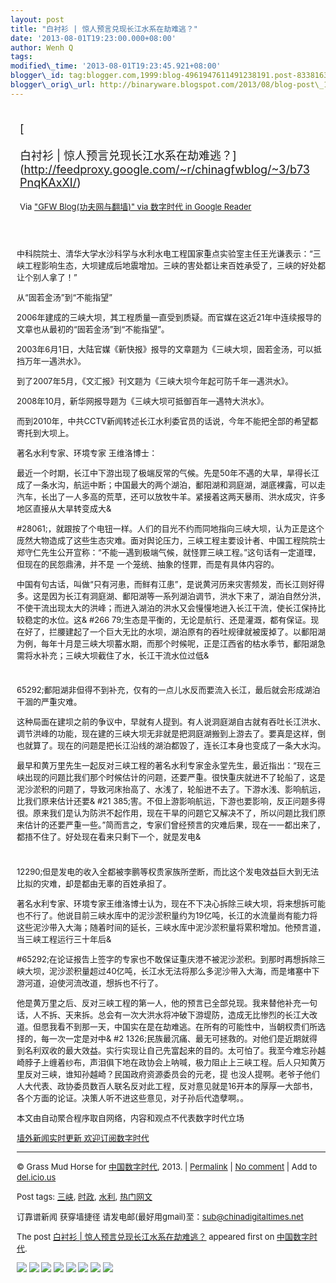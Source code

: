 ```yaml
--- 
layout: post 
title: "白衬衫 | 惊人预言兑现长江水系在劫难逃？" 
date: '2013-08-01T19:23:00.000+08:00' 
author: Wenh Q
tags:
modified\_time: '2013-08-01T19:23:45.921+08:00' 
blogger\_id: tag:blogger.com,1999:blog-4961947611491238191.post-8338163030202490594
blogger\_orig\_url: http://binaryware.blogspot.com/2013/08/blog-post\_1.html
---
```

<div style="margin: 10px; padding: 5px;">

<div style="font-size: 18px;">

[

白衬衫 |
惊人预言兑现长江水系在劫难逃？](http://feedproxy.google.com/~r/chinagfwblog/~3/b73PnqKAxXI/)

</div>

<div style="font-size: 13px;">

Via ["GFW Blog(功夫网与翻墙)" via 数字时代 in Google
Reader](https://www.blogger.com/blogger.g?blogID=4961947611491238191)

</div>

</div>

<div style="font-size: 13px; padding: 15px 0 10px 10px;">

中科院院士、清华大学水沙科学与水利水电工程国家重点实验室主任王光谦表示：“三峡工程影响生态，大坝建成后地震增加。三峡的害处都让来百姓承受了，三峡的好处都让个别人拿了！”

从“固若金汤”到“不能指望”

2006年建成的三峡大坝，其工程质量一直受到质疑。而官媒在这近21年中连续报导的文章也从最初的“固若金汤”到“不能指望”。

2003年6月1日，大陆官媒《新快报》报导的文章题为《三峡大坝，固若金汤，可以抵挡万年一遇洪水》。

到了2007年5月，《文汇报》刊文题为《三峡大坝今年起可防千年一遇洪水》。

2008年10月，新华网报导题为《三峡大坝可抵御百年一遇特大洪水》。

而到2010年，中共CCTV新闻转述长江水利委官员的话说，今年不能把全部的希望都寄托到大坝上。

著名水利专家、环境专家 王维洛博士：

最近一个时期，长江中下游出现了极端反常的气候。先是50年不遇的大旱，旱得长江成了一条水沟，航运中断；中国最大的两个湖泊，鄱阳湖和洞庭湖，湖底裸露，可以走汽车，长出了一人多高的荒草，还可以放牧牛羊。紧接着这两天暴雨、洪水成灾，许多地区直接从大旱转变成大&

#28061;，就跟按了个电钮一样。人们的目光不约而同地指向三峡大坝，认为正是这个庞然大物造成了这些生态灾难。面对舆论压力，三峡工程主要设计者、中国工程院院士郑守仁先生公开宣称：“不能一遇到极端气候，就怪罪三峡工程。”这句话有一定道理，但现在的民怨鼎沸，并不是
一个笼统、抽象的怪罪，而是有具体内容的。

中国有句古话，叫做“只有河患，而鲜有江患”，是说黄河历来灾害频发，而长江则好得多。这是因为长江有洞庭湖、鄱阳湖等一系列湖泊调节，洪水下来了，湖泊自然分洪，不使干流出现太大的洪峰；而进入湖泊的洪水又会慢慢地进入长江干流，使长江保持比较稳定的水位。这&
#266
79;生态是平衡的，无论是航行、还是灌溉，都有保证。现在好了，拦腰建起了一个巨大无比的水坝，湖泊原有的吞吐规律就被废掉了。以鄱阳湖为例，每年十月是三峡大坝蓄水期，而那个时候呢，正是江西省的枯水季节，鄱阳湖急需将水补充；三峡大坝截住了水，长江干流水位过低&
#
65292;鄱阳湖非但得不到补充，仅有的一点儿水反而要流入长江，最后就会形成湖泊干涸的严重灾难。

这种局面在建坝之前的争议中，早就有人提到。有人说洞庭湖自古就有吞吐长江洪水、调节洪峰的功能，现在建的三峡大坝无非就是把洞庭湖搬到上游去了。要真是这样，倒也就算了。现在的问题是把长江沿线的湖泊都毁了，连长江本身也变成了一条大水沟。

最早和黄万里先生一起反对三峡工程的著名水利专家金永堂先生，最近指出：“现在三峡出现的问题比我们那个时候估计的问题，还要严重。很快重庆就进不了轮船了，这是泥沙淤积的问题了，导致河床抬高了、水浅了，轮船进不去了。下游水浅、影响航运，比我们原来估计还要&
#21
385;害。不但上游影响航运，下游也要影响，反正问题多得很。原来我们是认为防洪不起作用，现在干旱的问题它又解决不了，所以问题比我们原来估计的还要严重一些。”简而言之，专家们曾经预言的灾难后果，现在一一都出来了，都捂不住了。好处现在看来只剩下一个，就是发电&
#
12290;但是发电的收入全都被李鹏等权贵家族所垄断，而比这个发电效益巨大到无法比拟的灾难，却是都由无辜的百姓承担了。

著名水利专家、环境专家王维洛博士认为，现在不下决心拆除三峡大坝，将来想拆可能也不行了。他说目前三峡水库中的泥沙淤积量约为19亿吨，长江的水流量尚有能力将这些泥沙带入大海；随着时间的延长，三峡水库中泥沙淤积量将累积增加。他预言道，当三峡工程运行三十年后&

#65292;在论证报告上签字的专家也不敢保证重庆港不被泥沙淤积。到那时再想拆除三峡大坝，泥沙淤积量超过40亿吨，长江水无法将那么多泥沙带入大海，而是堵塞中下游河道，迫使河流改道，想拆也不行了。

他是黄万里之后、反对三峡工程的第一人，他的预言已全部兑现。我来替他补充一句话，人不拆、天来拆。总会有一次大洪水将冲破下游堤防，造成无比惨烈的长江大改道。但愿我看不到那一天，中国实在是在劫难逃。在所有的可能性中，当朝权贵们所选择的，每一次一定是对中&
#2
1326;民族最沉痛、最无可拯救的。对他们是近期就得到名利双收的最大效益。实行实现让自己先富起来的目的。太可怕了。我至今难忘孙越崎脖子上缠着纱布，声泪俱下地在政协会上呐喊，极力阻止上三峡工程。后人只知黄万里反对三峡，谁知孙越崎？民国政府资源委员会的元老，提
也没人提啊。老爷子他们人大代表、政协委员数百人联名反对此工程，反对意见就是16开本的厚厚一大部书，各个方面的论证。决策人听不进这些意见，对子孙后代造孽啊。。

本文由自动聚合程序取自网络，内容和观点不代表数字时代立场

[墙外新闻实时更新 欢迎订阅数字时代](http://eepurl.com/mstlf)


------------------------------------------------------------------------

© Grass Mud Horse for
[中国数字时代](http://chinadigitaltimes.net/chinese), 2013. |
[Permalink](http://chinadigitaltimes.net/chinese/2013/07/%E7%99%BD%E8%A1%AC%E8%A1%AB-%E6%83%8A%E4%BA%BA%E9%A2%84%E8%A8%80%E5%85%91%E7%8E%B0%E9%95%BF%E6%B1%9F%E6%B0%B4%E7%B3%BB%E5%9C%A8%E5%8A%AB%E9%9A%BE%E9%80%83%EF%BC%9F/)
| [No
comment](http://chinadigitaltimes.net/chinese/2013/07/%E7%99%BD%E8%A1%AC%E8%A1%AB-%E6%83%8A%E4%BA%BA%E9%A2%84%E8%A8%80%E5%85%91%E7%8E%B0%E9%95%BF%E6%B1%9F%E6%B0%B4%E7%B3%BB%E5%9C%A8%E5%8A%AB%E9%9A%BE%E9%80%83%EF%BC%9F/#comments)
| Add to
[del.icio.us](http://del.icio.us/post?url=http://chinadigitaltimes.net/chinese/2013/07/%E7%99%BD%E8%A1%AC%E8%A1%AB-%E6%83%8A%E4%BA%BA%E9%A2%84%E8%A8%80%E5%85%91%E7%8E%B0%E9%95%BF%E6%B1%9F%E6%B0%B4%E7%B3%BB%E5%9C%A8%E5%8A%AB%E9%9A%BE%E9%80%83%EF%BC%9F/&title=%E7%99%BD%E8%A1%AC%E8%A1%AB%20%7C%20%E6%83%8A%E4%BA%BA%E9%A2%84%E8%A8%80%E5%85%91%E7%8E%B0%E9%95%BF%E6%B1%9F%E6%B0%B4%E7%B3%BB%E5%9C%A8%E5%8A%AB%E9%9A%BE%E9%80%83%EF%BC%9F)

Post tags:
[三峡](http://chinadigitaltimes.net/chinese/tag/%E4%B8%89%E5%B3%A1/?category=10466),
[时政](http://chinadigitaltimes.net/chinese/tag/%E6%97%B6%E6%94%BF/?category=10466),
[水利](http://chinadigitaltimes.net/chinese/tag/%E6%B0%B4%E5%88%A9/?category=10466),
[热门网文](http://chinadigitaltimes.net/chinese/tag/%E7%83%AD%E9%97%A8%E7%BD%91%E6%96%87/?category=10466)

订靠谱新闻 获穿墙捷径
请发电邮(最好用gmail)至：sub@chinadigitaltimes.net

The post [白衬衫 |
惊人预言兑现长江水系在劫难逃？](http://chinadigitaltimes.net/chinese/2013/07/%E7%99%BD%E8%A1%AC%E8%A1%AB-%E6%83%8A%E4%BA%BA%E9%A2%84%E8%A8%80%E5%85%91%E7%8E%B0%E9%95%BF%E6%B1%9F%E6%B0%B4%E7%B3%BB%E5%9C%A8%E5%8A%AB%E9%9A%BE%E9%80%83%EF%BC%9F/)
appeared first on [中国数字时代](http://chinadigitaltimes.net/chinese).

<div>

[![](http://feeds.feedburner.com/~ff/chinagfwblog?d=yIl2AUoC8zA)](http://feeds.feedburner.com/~ff/chinagfwblog?a=b73PnqKAxXI:57kTu5uULzY:yIl2AUoC8zA)
[![](http://feeds.feedburner.com/~ff/chinagfwblog?i=b73PnqKAxXI:57kTu5uULzY:-BTjWOF_DHI)](http://feeds.feedburner.com/~ff/chinagfwblog?a=b73PnqKAxXI:57kTu5uULzY:-BTjWOF_DHI)
[![](http://feeds.feedburner.com/~ff/chinagfwblog?i=b73PnqKAxXI:57kTu5uULzY:F7zBnMyn0Lo)](http://feeds.feedburner.com/~ff/chinagfwblog?a=b73PnqKAxXI:57kTu5uULzY:F7zBnMyn0Lo)
[![](http://feeds.feedburner.com/~ff/chinagfwblog?i=b73PnqKAxXI:57kTu5uULzY:V_sGLiPBpWU)](http://feeds.feedburner.com/~ff/chinagfwblog?a=b73PnqKAxXI:57kTu5uULzY:V_sGLiPBpWU)
[![](http://feeds.feedburner.com/~ff/chinagfwblog?d=qj6IDK7rITs)](http://feeds.feedburner.com/~ff/chinagfwblog?a=b73PnqKAxXI:57kTu5uULzY:qj6IDK7rITs)
[![](http://feeds.feedburner.com/~ff/chinagfwblog?d=l6gmwiTKsz0)](http://feeds.f%20%20%20eedburner.com/~ff/chinagfwblog?a=b73PnqKAxXI:57kTu5uULzY:l6gmwiTKsz0)
[![](http://feeds.feedburner.com/~ff/chinagfwblog?i=b73PnqKAxXI:57kTu5uULzY:gIN9vFwOqvQ)](http://feeds.feedburner.com/~ff/chinagfwblog?a=b73PnqKAxXI:57kTu5uULzY:gIN9vFwOqvQ)
[![](http://feeds.feedburner.com/~ff/chinagfwblog?d=TzevzKxY174)](http://feeds.feedburner.com/~ff/chinagfwblog?a=b73PnqKAxXI:57kTu5uULzY:TzevzKxY174)

</div>

</div>
